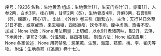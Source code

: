 序号：19236
名称：生地黄汤
组成：生地黄汁1升，生麦门冬汁1升，赤蜜1升，人参2两，白术3两，桂心1两，甘草2两（炙），生地骨皮4两，升麻3两，石膏8两（碎，绵裹），莼心1升。
出处：《外台》卷三引《删繁方》。
主治：天行14日外至21日不歇，或寒或热，来去噏噏，四肢羸瘦，饮食不能，腹中虚满，热毒不安。
加减：None
功效：None
用法用量：上切细，以水9升煮诸药味，取2升，去滓，下地黄汁，更煎2-3沸。分温5服，昼四夜1服。
制备方法：None
临床应用：None
各家论述：None
用药禁忌：忌芜荑、生葱、海藻、菘菜、桃、李、雀肉等物。
附注：生地黄煎（《圣惠》卷十七）。
